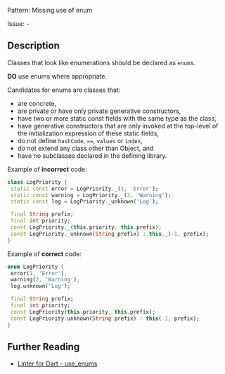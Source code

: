Pattern: Missing use of enum

Issue: -

## Description

Classes that look like enumerations should be declared as `enum`s.

**DO** use enums where appropriate.

Candidates for enums are classes that:
 * are concrete,
 * are private or have only private generative constructors,
 * have two or more static const fields with the same type as the class,
 * have generative constructors that are only invoked at the top-level of the
  initialization expression of these static fields,
 * do not define `hashCode`, `==`, `values` or `index`,
 * do not extend any class other than Object, and
 * have no subclasses declared in the defining library.

Example of **incorrect** code:

```dart
class LogPriority {
 static const error = LogPriority._(1, 'Error');
 static const warning = LogPriority._(2, 'Warning');
 static const log = LogPriority._unknown('Log');

 final String prefix;
 final int priority;
 const LogPriority._(this.priority, this.prefix);
 const LogPriority._unknown(String prefix) : this._(-1, prefix);
}
```

Example of **correct** code:

```dart
enum LogPriority {
 error(1, 'Error'),
 warning(2, 'Warning'),
 log.unknown('Log');

 final String prefix;
 final int priority;
 const LogPriority(this.priority, this.prefix);
 const LogPriority.unknown(String prefix) : this(-1, prefix);
}
```

## Further Reading

* [Linter for Dart - use_enums](https://dart.dev/tools/linter-rules/use_enums)